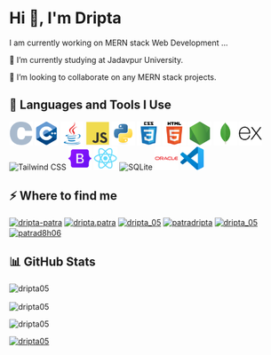 <h1>Hi 👋, I'm Dripta</h1>
<p>I am currently working on MERN stack Web Development ...</p>
<p>🔭 I’m currently studying at Jadavpur University.</p>
<p>👯 I’m looking to collaborate on any MERN stack projects.</p>

<h2>🚀 Languages and Tools I Use</h2>
<p align="left">
  <img src="https://raw.githubusercontent.com/devicons/devicon/master/icons/c/c-original.svg" alt="C" width="42" height="42" />
  <img src="https://raw.githubusercontent.com/devicons/devicon/master/icons/cplusplus/cplusplus-original.svg" alt="C++" width="42" height="42" />
  <img src="https://raw.githubusercontent.com/devicons/devicon/master/icons/java/java-original.svg" alt="Java" width="42" height="42" />
  <img src="https://raw.githubusercontent.com/devicons/devicon/master/icons/javascript/javascript-original.svg" alt="JavaScript" width="42" height="42" />
  <img src="https://raw.githubusercontent.com/devicons/devicon/master/icons/python/python-original.svg" alt="Python" width="42" height="42" />
  <img src="https://raw.githubusercontent.com/devicons/devicon/master/icons/css3/css3-original-wordmark.svg" alt="CSS3" width="42" height="42" />
  <img src="https://raw.githubusercontent.com/devicons/devicon/master/icons/html5/html5-original-wordmark.svg" alt="HTML5" width="42" height="42" />
  <img src="https://raw.githubusercontent.com/devicons/devicon/master/icons/nodejs/nodejs-original.svg" alt="Node.js" width="42" height="42" />
  <img src="https://raw.githubusercontent.com/devicons/devicon/master/icons/mongodb/mongodb-original.svg" alt="MongoDB" width="42" height="42" />
  <img src="https://raw.githubusercontent.com/devicons/devicon/master/icons/express/express-original.svg" alt="Express.js" width="42" height="42" />
  <img src="https://www.vectorlogo.zone/logos/tailwindcss/tailwindcss-icon.svg" alt="Tailwind CSS" width="42" height="42" />
  <img src="https://raw.githubusercontent.com/devicons/devicon/master/icons/bootstrap/bootstrap-original.svg" alt="Bootstrap" width="42" height="42" />
  <img src="https://raw.githubusercontent.com/devicons/devicon/master/icons/react/react-original.svg" alt="React" width="42" height="42" />
  <img src="https://www.vectorlogo.zone/logos/sqlite/sqlite-icon.svg" alt="SQLite" width="42" height="42" />
  <img src="https://raw.githubusercontent.com/devicons/devicon/master/icons/oracle/oracle-original.svg" alt="Oracle" width="42" height="42" />
  <img src="https://raw.githubusercontent.com/devicons/devicon/master/icons/vscode/vscode-original.svg" alt="VS Code" width="42" height="42" />
</p>



<h2>⚡️ Where to find me</h2>
<a href="https://linkedin.com/in/dripta-patra-35aa4a2a4" target="blank"><img align="center" src="https://raw.githubusercontent.com/rahuldkjain/github-profile-readme-generator/master/src/images/icons/Social/linked-in-alt.svg" alt="dripta-patra" height="30" width="40" /></a>
<a href="https://fb.com/dripta.patra" target="blank"><img align="center" src="https://raw.githubusercontent.com/rahuldkjain/github-profile-readme-generator/master/src/images/icons/Social/facebook.svg" alt="dripta.patra" height="30" width="40" /></a>
<a href="https://instagram.com/dripta_05" target="blank"><img align="center" src="https://raw.githubusercontent.com/rahuldkjain/github-profile-readme-generator/master/src/images/icons/Social/instagram.svg" alt="dripta_05" height="30" width="40" /></a>
<a href="https://codeforces.com/profile/patradripta" target="blank"><img align="center" src="https://raw.githubusercontent.com/rahuldkjain/github-profile-readme-generator/master/src/images/icons/Social/codeforces.svg" alt="patradripta" height="30" width="40" /></a>
<a href="https://www.leetcode.com/dripta_05" target="blank"><img align="center" src="https://raw.githubusercontent.com/rahuldkjain/github-profile-readme-generator/master/src/images/icons/Social/leet-code.svg" alt="dripta_05" height="30" width="40" /></a>
<a href="https://auth.geeksforgeeks.org/user/patrad8h06" target="blank"><img align="center" src="https://raw.githubusercontent.com/rahuldkjain/github-profile-readme-generator/master/src/images/icons/Social/geeks-for-geeks.svg" alt="patrad8h06" height="30" width="40" /></a>
</p>

<h2>📊 GitHub Stats</h2>
<p><img align="center" src="https://github-readme-stats.vercel.app/api?username=dripta05&show_icons=true&locale=en" alt="dripta05" /></p>
<p><img align="center" src="https://github-readme-streak-stats.herokuapp.com/?user=dripta05&" alt="dripta05" /></p>
<p><img src="https://github-readme-stats.vercel.app/api/top-langs?username=dripta05&show_icons=true&locale=en&layout=compact" alt="dripta05" /></p>
<p><a href="https://github.com/ryo-ma/github-profile-trophy"><img src="https://github-profile-trophy.vercel.app/?username=dripta05" alt="dripta05" /></a></p>



